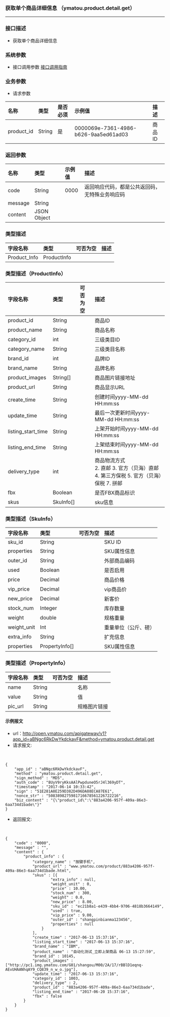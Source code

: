### 获取单个商品详细信息 （ymatou.product.detail.get）

---

### 接口描述

* 获取单个商品详细信息

### 系统参数

* 接口调用参数 [接口调用指南](/openapi/how-to-call-api.md)

### 业务参数

* 请求参数

| 名称 | 类型 | 是否必须 | 示例值 | 描述 |
| :--- | :--- | :--- | :--- | :--- |
| product\_id | String | 是 | 0000069e-7361-4986-b626-9aa5ed61ad03 | 商品ID |



### 返回参数

| 名称 | 类型 | 示例值 | 描述 |
| :--- | :--- | :--- | :--- |
| code | String | 0000 | 返回响应代码，都是公共返回码，无特殊业务响应码 |
| message | String |  |  |
| content | JSON Object |  |  |

### 类型描述
| 字段名称 | 类型 | 可否为空 | 描述 |
| :--- | :--- | :--- | :--- |
| Product\_Info | ProductInfo |  |  |  |

### 类型描述（ProductInfo）  

| 字段名称 | 类型 | 可否为空 | 描述 |
| :--- | :--- | :--- | :--- |
| product_id | String |  | 商品ID |
| product\_name | String |  | 商品名称 |
| category\_id | int |  | 三级类目ID |
| category\_name | String |  | 三级类目名称 |
| brand\_id | int |  | 品牌ID |
| brand\_name | String |  | 品牌名称 |
| product\_images | String\[\] |  | 商品图片链接地址 |
| product\_url | String |  | 商品显示URL |
| create\_time | String |  | 创建时间yyyy-MM-dd HH:mm:ss |
| update\_time | String |  | 最后一次更新时间yyyy-MM-dd HH:mm:ss |
| listing\_start\_time | String |  | 上架开始时间yyyy-MM-dd HH:mm:ss |
| listing\_end\_time | String |  | 上架结束时间yyyy-MM-dd HH:mm:ss |
| delivery\_type | int |  | 商品物流方式 <br> 2. 直邮 3. 官方（贝海）直邮 4. 第三方保税 5. 官方（贝海）保税 7. 拼邮  |
| fbx | Boolean | | 是否FBX商品标识 |
| skus |SkuInfo[] |  | sku信息  |


### 类型描述（SkuInfo）  

| 字段名称 | 类型 | 可否为空 | 描述 |
| :--- | :--- | :--- | :--- |
| sku\_id | String |  | SKU ID |
| properties | String |  | SKU属性信息 |
| outer\_id | String |  | 外部商品编码 |
| used | Boolean |  | 是否启用 |
| price | Decimal |  | 商品价格 |
| vip\_price | Decimal |  | vip商品价 |
| new\_price | Decimal |  | 新客价 |
| stock\_num | Integer |  | 库存数量 |
| weight | double |  | 规格重量 |
| weight\_unit | Int |  | 重量单位（公斤、磅） |
| extra\_info | String |  | 扩充信息 |
| properties |  PropertyInfo[]|  |SKU属性信息 |

### 类型描述（PropertyInfo）  

| 字段名称 | 类型 | 可否为空 | 描述 |
| :--- | :--- | :--- | :--- |
| name | String |  | 名称 |
| value | String |  | 值  |
| pic_url | String |  | 规格图片链接 |



#### 示例报文

* url：http://open.ymatou.com/apigateway/v1?app_id=aBNgc6RkDwYkdckavF&method=ymatou.product.detail.get
* 请求报文:    
<br  />


```
{
	"app_id" : "aBNgc6RkDwYkdckavF",
	"method" : "ymatou.product.detail.get",
	"sign_method" : "MD5",
	"auth_code" : "8UyV9ryKksAAlPwpduneO5rJ4l369yDT",
	"timestamp" : "2017-06-14 10:33:42",
	"sign" : "51E281A8E259D382D496DA88ECA87E61",
	"nonce_str" : "5083898275981716678561226722216",
	"biz_content" : "{\"product_id\":\"883a4206-957f-409a-86e3-6aa734d1bade\"}"
}
```


* 返回报文:   
<br  />


```
{
	"code" : "0000",
	"message" : "",
	"content" : {
		"product_info" : {
			"category_name" : "按键手机",
			"product_url" : "www.ymatou.com/product/883a4206-957f-409a-86e3-6aa734d1bade.html",
			"skus" : [{
					"extra_info" : null,
					"weight_unit" : 0,
					"price" : 10.00,
					"stock_num" : 300,
					"weight" : 0.0,
					"new_price" : 8.00,
					"sku_id" : "ec21b8a1-e439-4bb4-9706-4818b3664149",
					"used" : true,
					"vip_price" : 9.00,
					"outer_id" : "shangpinbianma123456",
					"properties" : null
				}
			],
			"create_time" : "2017-06-13 15:37:16",
			"listing_start_time" : "2017-06-13 15:37:16",
			"brand_name" : "IBM",
			"product_name" : "自动化测试_立即上架商品 06-13 15:27:59",
			"brand_id" : 10145,
			"product_images" : ["http://pc1.img.ymatou.com/G01/shangou/M00/2A/17/rBBlD1eqnq-AEvUHAANhqAY9_CQ839_n_w_o.jpg"],
			"update_time" : "2017-06-13 15:37:16",
			"category_id" : 1003,
			"delivery_type" : 2,
			"product_id" : "883a4206-957f-409a-86e3-6aa734d1bade",
			"listing_end_time" : "2017-06-20 15:37:16",
			"fbx" : false
		}
	}
}
```